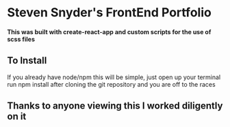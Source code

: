 # Steven Snyder's FrontEnd Portfolio

#### This was built with create-react-app and custom scripts for the use of scss files

## To Install
If you already have node/npm this will be simple, just open up your terminal run npm install after cloning the git repository and you are off to the races

## Thanks to anyone viewing this I worked diligently on it